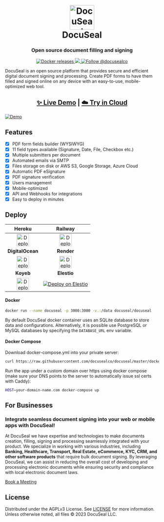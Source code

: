 <h1 align="center" style="border-bottom: none">
  <div>
    <a href="https://www.docuseal.co">
      <img  alt="DocuSeal" src="https://github.com/docusealco/docuseal/assets/5418788/c12cd051-81cd-4402-bc3a-92f2cfdc1b06" width="80" />
      <br>
    </a>
    DocuSeal
  </div>
</h1>
<h3 align="center">
  Open source document filling and signing
</h3>
<p align="center">
  <a href="https://hub.docker.com/r/docuseal/docuseal">
    <img alt="Docker releases" src="https://img.shields.io/docker/v/docuseal/docuseal">
  </a>
  <a href="https://discord.gg/qygYCDGck9">
    <img src="https://img.shields.io/discord/1125112641170448454?logo=discord"/>
  </a>
  <a href="https://twitter.com/intent/follow?screen_name=docusealco">
    <img src="https://img.shields.io/twitter/follow/docusealco?style=social" alt="Follow @docusealco" />
  </a>
</p>
<p>
DocuSeal is an open source platform that provides secure and efficient digital document signing and processing. Create PDF forms to have them filled and signed online on any device with an easy-to-use, mobile-optimized web tool.
</p>
<h2 align="center">
  <a href="https://demo.docuseal.co">✨ Live Demo</a>
  <span>|</span>
  <a href="https://docuseal.co/sign_up">☁️ Try in Cloud</a>
</h2>

[![Demo](https://github.com/docusealco/docuseal/assets/5418788/d8703ea3-361a-423f-8bfe-eff1bd9dbe14)](https://demo.docuseal.co)

## Features
- [x] PDF form fields builder (WYSIWYG)
- [x] 11 field types available (Signature, Date, File, Checkbox etc.)
- [x] Multiple submitters per document
- [x] Automated emails via SMTP
- [x] Files storage on disk or AWS S3, Google Storage, Azure Cloud
- [x] Automatic PDF eSignature
- [x] PDF signature verification
- [x] Users management
- [x] Mobile-optimized
- [x] API and Webhooks for integrations
- [x] Easy to deploy in minutes

## Deploy

|Heroku|Railway|
|:--:|:---:|
| [<img alt="Deploy on Heroku" src="https://www.herokucdn.com/deploy/button.svg" height="40">](https://heroku.com/deploy?template=https://github.com/docusealco/docuseal-heroku) | [<img alt="Deploy on Railway" src="https://railway.app/button.svg" height="40">](https://railway.app/template/IGoDnc?referralCode=ruU7JR)|
|**DigitalOcean**|**Render**|
| [<img alt="Deploy on DigitalOcean" src="https://www.deploytodo.com/do-btn-blue.svg" height="40">](https://cloud.digitalocean.com/apps/new?repo=https://github.com/docusealco/docuseal-digitalocean/tree/master&refcode=421d50f53990) | [<img alt="Deploy to Render" src="https://render.com/images/deploy-to-render-button.svg" height="40">](https://render.com/deploy?repo=https://github.com/docusealco/docuseal-render)
|**Koyeb**|**Elestio**|
| [<img alt="Deploy on Koyeb" src="https://www.koyeb.com/static/images/deploy/button.svg" height="40">](https://app.koyeb.com/deploy?name=docuseal&type=docker&image=docker.io/docuseal/docuseal&env[PORT]=8000&env[DATABASE_URL]=CHANGE_ME&env[SECRET_KEY_BASE]=CHANGE_ME&ports=8000;http;/) | [<img alt="Deploy on Elestio" src="https://pub-da36157c854648669813f3f76c526c2b.r2.dev/deploy-on-elestio-black.png">](https://dash.elest.io/deploy?soft=DocuSeal&id=339) |


#### Docker

```sh
docker run --name docuseal -p 3000:3000 -v.:/data docuseal/docuseal
```

By default DocuSeal docker container uses an SQLite database to store data and configurations. Alternatively, it is possible use PostgreSQL or MySQL databases by specifying the `DATABASE_URL` env variable.

#### Docker Compose

Download docker-compose.yml into your private server:
```sh
curl https://raw.githubusercontent.com/docusealco/docuseal/master/docker-compose.yml > docker-compose.yml
```

Run the app under a custom domain over https using docker compose (make sure your DNS points to the server to automatically issue ssl certs with Caddy):
```sh
HOST=your-domain-name.com docker-compose up
```

## For Businesses
### Integrate seamless document signing into your web or mobile apps with DocuSeal!

At DocuSeal we have expertise and technologies to make documents creation, filling, signing and processing seamlessly integrated with your product. We specialize in working with various industries, including **Banking, Healthcare, Transport, Real Estate, eCommerce, KYC, CRM, and other software products** that require bulk document signing. By leveraging DocuSeal, we can assist in reducing the overall cost of developing and processing electronic documents while ensuring security and compliance with local electronic document laws.

[Book a Meeting](https://calendly.com/kriti-docuseal/30min)

## License

Distributed under the AGPLv3 License. See [LICENSE](https://github.com/docusealco/docuseal/blob/master/LICENSE) for more information.
Unless otherwise noted, all files © 2023 DocuSeal LLC.
